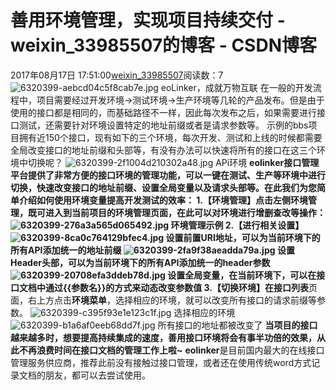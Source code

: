 # 善用环境管理，实现项目持续交付 - weixin_33985507的博客 - CSDN博客
2017年08月17日 17:51:00[weixin_33985507](https://me.csdn.net/weixin_33985507)阅读数：7
![6320399-aebcd04c5f8cab7e.jpg](https://upload-images.jianshu.io/upload_images/6320399-aebcd04c5f8cab7e.jpg)
eoLinker，成就万物互联
在一般的开发流程中，项目需要经过开发环境->测试环境->生产环境等几轮的产品发布。但是由于使用的接口都是相同的，而基础路径不一样，因此每次发布之后，如果需要进行接口测试，还需要针对环境设置特定的地址前缀或者是请求参数等。
示例的bbs项目拥有近150个接口，现有如下的三个环境，每次开发、测试和上线的时候都需要全局改变接口的地址前缀和头部等，有没有办法可以快速将所有的接口在这三个环境中切换呢？
![6320399-2f1004d210302a48.jpg](https://upload-images.jianshu.io/upload_images/6320399-2f1004d210302a48.jpg)
APi环境
****eolinker接口管理平台提供了非常方便的接口环境的管理功能，可以一键在测试、生产等环境中进行切换，快速改变接口的地址前缀、设置全局变量以及请求头部等。****在此我们为您简单介绍如何使用环境变量提高开发测试的效率：
1.【环境管理】点击左侧环境管理，既可进入到当前项目的环境管理页面，在此可以对环境进行增删查改等操作：
![6320399-276a3a565d065492.jpg](https://upload-images.jianshu.io/upload_images/6320399-276a3a565d065492.jpg)
环境管理示例
2.【进行相关设置】
![6320399-8ca0c764129bfec4.jpg](https://upload-images.jianshu.io/upload_images/6320399-8ca0c764129bfec4.jpg)
设置前置URI地址，可以为当前环境下的所有API添加统一的地址前缀
![6320399-2fa9f38aeadda79a.jpg](https://upload-images.jianshu.io/upload_images/6320399-2fa9f38aeadda79a.jpg)
设置Header头部，可以为当前环境下的所有API添加统一的header参数
![6320399-20708efa3ddeb78d.jpg](https://upload-images.jianshu.io/upload_images/6320399-20708efa3ddeb78d.jpg)
设置全局变量，在当前环境下，可以在接口文档中通过{{参数名}}的方式来动态改变参数值
3.【切换环境】在****接口列表****页面，右上方点击****环境菜单****，选择相应的环境，就可以改变所有接口的请求前缀等参数。
![6320399-c395f93e1e123c1f.jpg](https://upload-images.jianshu.io/upload_images/6320399-c395f93e1e123c1f.jpg)
选择相应的环境
![6320399-b1a6af0eeb68dd7f.jpg](https://upload-images.jianshu.io/upload_images/6320399-b1a6af0eeb68dd7f.jpg)
所有接口的地址都被改变了
**当项目的接口越来越多时，想要提高持续集成的速度，善用接口环境将会有事半功倍的效果，从此不再浪费时间在接口文档的管理工作上啦~**
**eolinker**是目前国内最大的在线接口管理服务供应商，推荐此前没有接触过接口管理，或者还在使用传统word方式记录文档的朋友，都可以去尝试使用。
